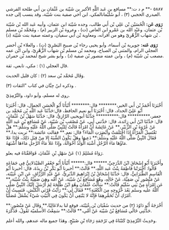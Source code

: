٥٨٨٧ -** م د ت:** مسافع بن عَبد اللَّهِ الأكبر بن شَيْبَة بن عُثْمَان بن أَبي طلحة القرشي العبدري الحجبي (٣) ، أبو سُلَيْمانالمكي، ابن أخي صفية بنت شَيْبَة، وقد ينسب إلى جده.

**رَوَى عَن:** الْحُسَيْن بْن عَلِي بْن أَبي طالب، وجده شَيْبَة ابن عثمان، وأبيه عَبد الله بْن شَيْبَة بْن عثمان، وعَبْد الله بن عَمْرو ابن العاص (ت) ، وعروة بْن الزبير (م) ، ومُحَمَّد بْن مسلم بْن شهاب الزُّهْرِيّ وهو من أقرانه، ومعاوية بْن أَبي سفيان، وعمته صفية بنت شَيْبَة (د) .

**رَوَى عَنه:** جويرية بْن أسماء، وأبو يحيى رجاء بْن صبيح البَصْرِيّ (ت) ، والعلاء بْن أخضر العجلي الرام، والمثنى بْن الصباح، ومحمد بْن مسلم بْن شهاب الزُّهْرِيّ، وابن ابْن عمه مصعب بْن شَيْبَة (م) ، وابن عمته منصور بْن صفية (د) ، وأبو بشر شيخ لمحمد بْن حمران.

قال العجلي (١) : مكي، تابعي، ثقة.

وَقَال مُحَمَّد بْن سعد (٢) : كان قليل الحديث.

وذكره ابنُ حِبَّان في كتاب "الثقات (٣) .

روى له مسلم، وأبو داود، والتِّرْمِذِيّ.

أَخْبَرَنَا أَحْمَدُ بْن أَبي الخير،******** قال:******** أَنْبَأَنَا أَبُو الْحَسَنِ الجمال، قال: أَخْبَرَنَا أَبُو عَلِيّ الحداد، قال: أَخْبَرَنَا أبو نعيم الحافظ، قال:حَدَّثَنَا عَبد اللَّهِ بْن مُحَمَّد بن جعفر،********** قال:********** حَدَّثَنَا أبويحيى الرَّازِيُّ، قال: حَدَّثَنَا سَهْلُ بْنُ عُثْمَانَ، قال: حَدَّثَنَا ابْنُ أَبي زائدة، قال: حَدَّثني أَبِي، عَنْ مُصْعَبِ بْنِ شَيْبَة، عَنْ مُسَافِعِ بْنِ عَبد اللَّهِ عَنْ عُرْوَةَ بْنِ الزُّبَيْرِ،** عَنْ عَائِشَةَ أَنَّ امْرَأَةً قَالَتْ لِلنَّبِيِّ صَلَّى اللَّهُ عَلَيْهِ وسَلَّمَ:** هَلْ تَغْتَسِلُ الْمَرْأَةُ إِذَا احْتَلَمَتْ وأَبْصَرَتِ الْمَاءَ؟ قال: نعم.** فقالت عائشة:** تربت يدا،** فَقَالَ النَّبِيُّ صَلَّى اللَّهُ عَلَيْهِ وسَلَّمَ:** دَعِيهَا وهَلْ يَكُونُ الشَّبَهُ إِلا مِنْ قِبَلِ ذَلِكَ، فَإِذَا عَلا مَاؤُهَا مَاءَ الرَّجُلِ أَشْبَهَ الْوَلَدُ أَخْوَالَهُ، وإِذَا عَلا مَاءُ الرَّجلِ مَاءَهَا أَشْبَهَهُ.

رَوَاهُ مُسْلِمٌ (١) عَنْ سَهْلِ بْنِ عُثْمَانَ، فَوَافَقْنَاهُ فيه بعلو.

وأَخْبَرَنَا أَبُو إِسْحَاقَ ابْنُ الدَّرَجِيِّ،****** قال:****** أَنْبَأَنَا أَبُو جَعْفَرٍ الصَّيْدَلانِيُّ فِي جَمَاعَةٍ قَالُوا: أَخْبَرَتْنا فَاطِمَةُ بِنْتُ عَبد اللَّهِ،** قَالَتْ:** أخبرنا أَبُو بَكْرِ بْنُ رِيذَةَ، قال: أخبرنا أَبُو الْقَاسِمِ الطَّبَرَانِيُّ، قال: حَدَّثَنَا إِسْحَاقُ بْنُ إِبْرَاهِيمَ الدَّبَرِيُّ، عَنْ عَبْدِ الرَّزَّاقِ، عَنِ ابْنِ عُيَيْنَة، عَنْ مَنْصُورِ بْنِ صَفِيَّةَ، عَنْ خَالِهِ، وهُوَ مُسَافِعُ بْنُ شَيْبَة، عَنْ أُمِّه وهِيَ صَفِيَّةُ بِنْتُ شَيْبَة،** عَنِ امْرَأَةٍ مِنْ بَنِي سُلَيْمٍ قَالَتْ:** سَأَلْتُ عُثْمَانَ وهُوَ ابْنُ طَلْحَةَ لِمَ أَرْسَلَ إِلَيْكَ النَّبِيُّ صَلَّى اللَّهُ عليه وسلم بَعْدَ خُرُوجِهِ مِنَ الْكَعْبَةِ؟** فَقَالَ لِي:** رَأَيْتُ قَرْنَي الْكَبْشِ، فَنَسِيتُ أَنْ آمُرُكِ أَنْ تُخَمِّرِهِمَا فَإِنَّهُ لا يَنْبَغِي أَنْ يَكُونَ فِي الْبَيْتِ شَيْءٌ يَشْغَلُ مُصَلِّيًا.

أَخْرَجَهُ أَبُو دَاوُدَ (٢) من حديث سُفْيَان بْن عُيَيْنَة، فوقع لنا بدلاعَالِيًا،** وَقَال عَنْ مَنْصُورٍ:** حَدَّثَنِي خَالُي مُسَافِعُ بْنُ شَيْبَة عَنْ أُمِّي،** قَالَتْ:** سَمِعْتُ الأَسلميّة تَقُولُ، فَذَكَرَهُ.

وحَدِيثُ التِّرْمِذِيّ كَتَبْنَاهُ فِي تَرْجَمَةِ رَجَاءِ بْنِ صُبَيْحٍ. وهَذَا جميع ماله عندهم، والله أعلم.
